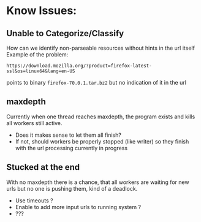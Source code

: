 # Know Issues:

## Unable to Categorize/Classify

How can we identify non-parseable resources without hints in the url itself
Example of the problem:

`https://download.mozilla.org/?product=firefox-latest-ssl&os=linux64&lang=en-US`

points to binary `firefox-70.0.1.tar.bz2` but no indication of it in the url


## maxdepth

Currently when one thread reaches maxdepth, the program exists and
kills all workers still active. 

- Does it makes sense to let them all finish?
- If not, should workers be properly stopped (like writer) so they finish with the 
url processing currently in progress 

## Stucked at the end

With no maxdepth there is a chance, that all workers are waiting for new urls
but no one is pushing them, kind of a deadlock.

- Use timeouts ?
- Enable to add more input urls to running system ?
- ???




